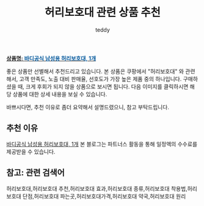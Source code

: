 ﻿---
layout: post
title:  "허리보호대 관련 상품 추천"
author: teddy
categories: [ 가구/인테리어 ]
tags: [허리보호대,허리보호대 추천,허리보호대 효과,허리보호대 종류,허리보호대 착용법,허리보호대 단점,허리보호대 파는곳,허리보호대가격,허리보호대 약국,허리보호대 원리]
image: https://static.coupangcdn.com/image/retail/images/76421646835804-4c78d28d-a4d4-4d07-9770-bc2b277d1e2a.png 
description: "쿠팡에서 허리보호대 관련 상품으로 가장 고객 선호도가 높은 제품 중 하나입니다."
---

<a href="https://link.coupang.com/re/AFFSDP?lptag=AF3256674&pageKey=1748757660&itemId=2978115911&vendorItemId=70966492029&traceid=V0-153-e79b17227c92950b&requestid=20221224171236537329717"><b>상품명: <font color='#01579B'>바디공식 남성용 허리보호대, 1개</font></b></a>

좋은 상품만 선별해서 추천드리고 있습니다.
본 상품은 쿠팡에서 "허리보호대" 와 관련해서, 고객 만족도, 노출 대비 판매율, 선호도가 가장 높은 제품 중의 하나입니다.
구매하셨을 때, 크게 후회가 되지 않을 상품으로 보시면 됩니다. 
다음 이미지를 클릭하시면 해당 상품에 대한 상세 내용을 보실 수 있습니다.

바쁘시다면, 추천 이유로 좀더 요약해서 설명드렸으니, 참고 부탁드립니다.

## 추천 이유 

<a href="https://link.coupang.com/re/AFFSDP?lptag=AF3256674&pageKey=1748757660&itemId=2978115911&vendorItemId=70966492029&traceid=V0-153-e79b17227c92950b&requestid=20221224171236537329717">바디공식 남성용 허리보호대, 1개</a>
본 블로그는 파트너스 활동을 통해 일정액의 수수료를 제공받을 수 있습니다.

## 참고: 관련 검색어    
허리보호대,허리보호대 추천,허리보호대 효과,허리보호대 종류,허리보호대 착용법,허리보호대 단점,허리보호대 파는곳,허리보호대가격,허리보호대 약국,허리보호대 원리